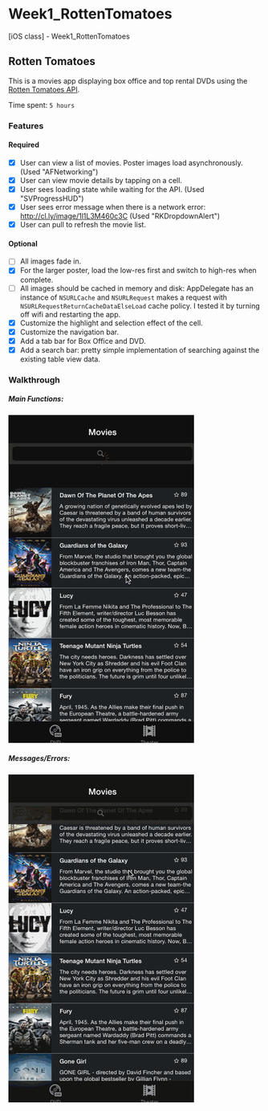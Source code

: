# Week1_RottenTomatoes
[iOS class] - Week1_RottenTomatoes


## Rotten Tomatoes

This is a movies app displaying box office and top rental DVDs using the [Rotten Tomatoes API](http://developer.rottentomatoes.com/docs/read/JSON).

Time spent: `5 hours`

### Features

#### Required

- [X] User can view a list of movies. Poster images load asynchronously. (Used "AFNetworking")
- [X] User can view movie details by tapping on a cell.
- [X] User sees loading state while waiting for the API. (Used "SVProgressHUD")
- [X] User sees error message when there is a network error: http://cl.ly/image/1l1L3M460c3C (Used "RKDropdownAlert")
- [X] User can pull to refresh the movie list.

#### Optional

- [ ] All images fade in.
- [X] For the larger poster, load the low-res first and switch to high-res when complete.
- [ ] All images should be cached in memory and disk: AppDelegate has an instance of `NSURLCache` and `NSURLRequest` makes a request with `NSURLRequestReturnCacheDataElseLoad` cache policy. I tested it by turning off wifi and restarting the app.
- [X] Customize the highlight and selection effect of the cell.
- [X] Customize the navigation bar.
- [X] Add a tab bar for Box Office and DVD.
- [X] Add a search bar: pretty simple implementation of searching against the existing table view data.

### Walkthrough
##### Main Functions:
![Video Walkthrough for Main Functions](video_mainFunctions.gif)

##### Messages/Errors:
![Video Walkthrough for Error Message](video_loadData.gif)
